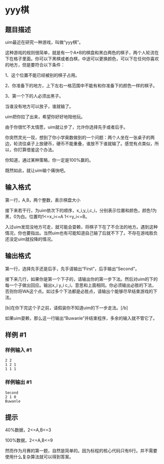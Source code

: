 # yyy棋

## 题目描述

uim最近在研究一种游戏，叫做“yyy棋”。

这种游戏的规则很简单，就是有一个A\*B的棋盘和黑白两色的棋子，两个人轮流在下在格子里面。你可以下黑棋或者白棋，中途可以更换颜色，可以下在任何你喜欢的地方，但是要符合以下条件：

1、这个位置不能已经被别的棋子占用。

2、你准备下的地方，上下左右一格范围中不能有和你准备下的颜色一样的棋子。

3、第一个下的人必须出黑子。


当谁没有地方可以放子，谁就输了。


uim把你拉了出来，希望你好好地陪他玩。

由于你很忙不太情愿，uim就让步了，允许你选择先手或者后手。


你突然灵光一现，想到了你小学奥数做到的一个问题：两个人坐在一张桌子的两边，轮流往桌子上放硬币，硬币不能重叠，谁放不下谁就输了。感觉有点类似，所以，你打算借鉴这个办法。

你知道，通过某种策略，你一定是100%赢的。

既然如此，就让uim输个痛快吧。


## 输入格式

第一行，A,B，两个整数，表示棋盘大小

接下来若干行，为uim依次下的顺序，x\_i,y\_i,c\_i，分别表示位置和颜色，颜色1为黑，0为白。位置均1<=x\_i<=A 1<=y\_i<=B。

入过uim发现没地方可走，就可能会耍赖，将棋子下在了不合法的地方。遇到这种情况，你也要指出。当然uim也有可能知道自己输了后就不下了。不存在游戏胜负还没定uim就投降的情况。


## 输出格式

第一行，选择先手还是后手，先手请输出“First”，后手输出“Second”。

接下来几行，如果你是第一个下子的，请输出你的第一步下法。然后对uim的下的每一个子做出回应。输出x\_i y\_i c\_i，意思和上面相同。你必须输出必胜的下法，否则你将WA这个点。如过多个下法都是必胜点，请输出个能够尽早结束游戏的下法。

[b]在你下完这个子之前，请假装你不知道uim的下一步走法。[/b]

如果uim耍赖，那么这一行输出“Buwanle”并结束程序，多余的输入就不管它了。


## 样例 #1

### 样例输入 #1
```
2 2
1 2 1
1 1 1
```

### 样例输出 #1

```
Second
2 1 0
Buwanle
```

## 提示

40%数据，2<=A,B<=3

100%数据，2<=A,B<=9

然而作为月赛的第一题，自然是简单的。因为标程的核心代码只有6行。并不需要使用什么复杂算法就可以得到答案。

